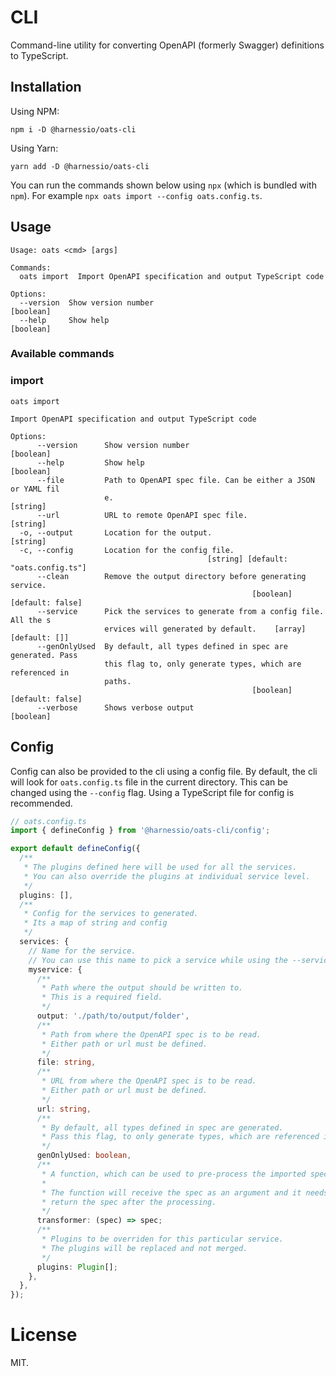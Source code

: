 # CLI

Command-line utility for converting OpenAPI (formerly Swagger) definitions to TypeScript.

## Installation

Using NPM:

```
npm i -D @harnessio/oats-cli
```

Using Yarn:

```
yarn add -D @harnessio/oats-cli
```

You can run the commands shown below using `npx` (which is bundled with `npm`).
For example `npx oats import --config oats.config.ts`.

## Usage

```
Usage: oats <cmd> [args]

Commands:
  oats import  Import OpenAPI specification and output TypeScript code

Options:
  --version  Show version number                                       [boolean]
  --help     Show help                                                 [boolean]

```

### Available commands

### import

```
oats import

Import OpenAPI specification and output TypeScript code

Options:
      --version      Show version number                               [boolean]
      --help         Show help                                         [boolean]
      --file         Path to OpenAPI spec file. Can be either a JSON or YAML fil
                     e.                                                 [string]
      --url          URL to remote OpenAPI spec file.                   [string]
  -o, --output       Location for the output.                           [string]
  -c, --config       Location for the config file.
                                            [string] [default: "oats.config.ts"]
      --clean        Remove the output directory before generating service.
                                                      [boolean] [default: false]
      --service      Pick the services to generate from a config file. All the s
                     ervices will generated by default.    [array] [default: []]
      --genOnlyUsed  By default, all types defined in spec are generated. Pass
                     this flag to, only generate types, which are referenced in
                     paths.
                                                      [boolean] [default: false]
      --verbose      Shows verbose output                              [boolean]
```

## Config

Config can also be provided to the cli using a config file. By default, the cli
will look for `oats.config.ts` file in the current directory. This can be changed
using the `--config` flag. Using a TypeScript file for config is recommended.

```ts
// oats.config.ts
import { defineConfig } from '@harnessio/oats-cli/config';

export default defineConfig({
  /**
   * The plugins defined here will be used for all the services.
   * You can also override the plugins at individual service level.
   */
  plugins: [],
  /**
   * Config for the services to generated.
   * Its a map of string and config
   */
  services: {
    // Name for the service.
    // You can use this name to pick a service while using the --service flag
    myservice: {
      /**
       * Path where the output should be written to.
       * This is a required field.
       */
      output: './path/to/output/folder',
      /**
       * Path from where the OpenAPI spec is to be read.
       * Either path or url must be defined.
       */
      file: string,
      /**
       * URL from where the OpenAPI spec is to be read.
       * Either path or url must be defined.
       */
      url: string,
      /**
       * By default, all types defined in spec are generated.
       * Pass this flag, to only generate types, which are referenced in paths.
       */
      genOnlyUsed: boolean,
      /**
       * A function, which can be used to pre-process the imported spec.
       *
       * The function will receive the spec as an argument and it needs to
       * return the spec after the processing.
       */
      transformer: (spec) => spec;
      /**
       * Plugins to be overriden for this particular service.
       * The plugins will be replaced and not merged.
       */
      plugins: Plugin[];
    },
  },
});
```

# License

MIT.
